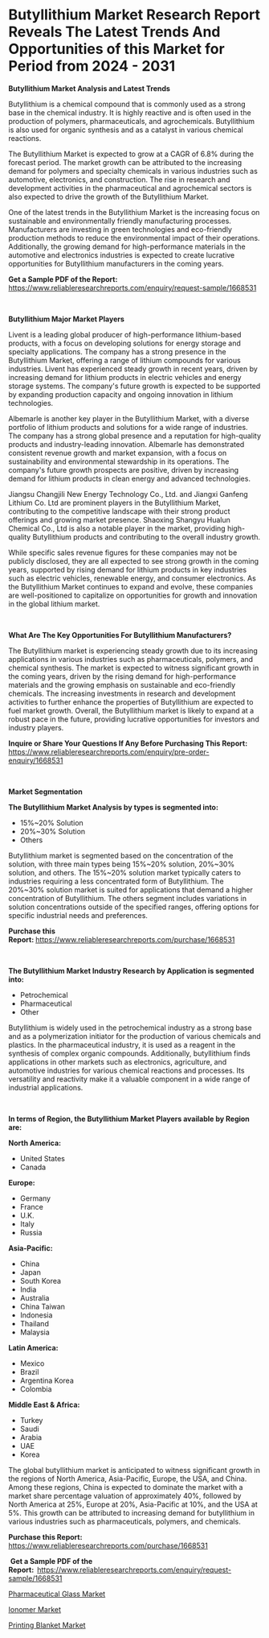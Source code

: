 <p><h1>Butyllithium Market Research Report Reveals The Latest Trends And Opportunities of this Market for Period from 2024 - 2031</h1></p><p><strong>Butyllithium Market Analysis and Latest Trends</strong></p>
<p><p>Butyllithium is a chemical compound that is commonly used as a strong base in the chemical industry. It is highly reactive and is often used in the production of polymers, pharmaceuticals, and agrochemicals. Butyllithium is also used for organic synthesis and as a catalyst in various chemical reactions.</p><p>The Butyllithium Market is expected to grow at a CAGR of 6.8% during the forecast period. The market growth can be attributed to the increasing demand for polymers and specialty chemicals in various industries such as automotive, electronics, and construction. The rise in research and development activities in the pharmaceutical and agrochemical sectors is also expected to drive the growth of the Butyllithium Market.</p><p>One of the latest trends in the Butyllithium Market is the increasing focus on sustainable and environmentally friendly manufacturing processes. Manufacturers are investing in green technologies and eco-friendly production methods to reduce the environmental impact of their operations. Additionally, the growing demand for high-performance materials in the automotive and electronics industries is expected to create lucrative opportunities for Butyllithium manufacturers in the coming years.</p></p>
<p><strong>Get a Sample PDF of the Report:&nbsp;</strong> <a href="https://www.reliableresearchreports.com/enquiry/request-sample/1668531">https://www.reliableresearchreports.com/enquiry/request-sample/1668531</a></p>
<p>&nbsp;</p>
<p><strong>Butyllithium Major Market Players</strong></p>
<p><p>Livent is a leading global producer of high-performance lithium-based products, with a focus on developing solutions for energy storage and specialty applications. The company has a strong presence in the Butyllithium Market, offering a range of lithium compounds for various industries. Livent has experienced steady growth in recent years, driven by increasing demand for lithium products in electric vehicles and energy storage systems. The company's future growth is expected to be supported by expanding production capacity and ongoing innovation in lithium technologies.</p><p>Albemarle is another key player in the Butyllithium Market, with a diverse portfolio of lithium products and solutions for a wide range of industries. The company has a strong global presence and a reputation for high-quality products and industry-leading innovation. Albemarle has demonstrated consistent revenue growth and market expansion, with a focus on sustainability and environmental stewardship in its operations. The company's future growth prospects are positive, driven by increasing demand for lithium products in clean energy and advanced technologies.</p><p>Jiangsu Changjili New Energy Technology Co., Ltd. and Jiangxi Ganfeng Lithium Co. Ltd are prominent players in the Butyllithium Market, contributing to the competitive landscape with their strong product offerings and growing market presence. Shaoxing Shangyu Hualun Chemical Co., Ltd is also a notable player in the market, providing high-quality Butyllithium products and contributing to the overall industry growth.</p><p>While specific sales revenue figures for these companies may not be publicly disclosed, they are all expected to see strong growth in the coming years, supported by rising demand for lithium products in key industries such as electric vehicles, renewable energy, and consumer electronics. As the Butyllithium Market continues to expand and evolve, these companies are well-positioned to capitalize on opportunities for growth and innovation in the global lithium market.</p></p>
<p>&nbsp;</p>
<p><strong>What Are The Key Opportunities For Butyllithium Manufacturers?</strong></p>
<p><p>The Butyllithium market is experiencing steady growth due to its increasing applications in various industries such as pharmaceuticals, polymers, and chemical synthesis. The market is expected to witness significant growth in the coming years, driven by the rising demand for high-performance materials and the growing emphasis on sustainable and eco-friendly chemicals. The increasing investments in research and development activities to further enhance the properties of Butyllithium are expected to fuel market growth. Overall, the Butyllithium market is likely to expand at a robust pace in the future, providing lucrative opportunities for investors and industry players.</p></p>
<p><strong>Inquire or Share Your Questions If Any Before Purchasing This Report:</strong> <a href="https://www.reliableresearchreports.com/enquiry/pre-order-enquiry/1668531">https://www.reliableresearchreports.com/enquiry/pre-order-enquiry/1668531</a></p>
<p>&nbsp;</p>
<p><strong>Market Segmentation</strong></p>
<p><strong>The Butyllithium Market Analysis by types is segmented into:</strong></p>
<p><ul><li>15%~20% Solution</li><li>20%~30% Solution</li><li>Others</li></ul></p>
<p><p>Butyllithium market is segmented based on the concentration of the solution, with three main types being 15%~20% solution, 20%~30% solution, and others. The 15%~20% solution market typically caters to industries requiring a less concentrated form of Butyllithium. The 20%~30% solution market is suited for applications that demand a higher concentration of Butyllithium. The others segment includes variations in solution concentrations outside of the specified ranges, offering options for specific industrial needs and preferences.</p></p>
<p><strong>Purchase this Report:&nbsp;</strong><a href="https://www.reliableresearchreports.com/purchase/1668531">https://www.reliableresearchreports.com/purchase/1668531</a></p>
<p>&nbsp;</p>
<p><strong>The Butyllithium Market Industry Research by Application is segmented into:</strong></p>
<p><ul><li>Petrochemical</li><li>Pharmaceutical</li><li>Other</li></ul></p>
<p><p>Butyllithium is widely used in the petrochemical industry as a strong base and as a polymerization initiator for the production of various chemicals and plastics. In the pharmaceutical industry, it is used as a reagent in the synthesis of complex organic compounds. Additionally, butyllithium finds applications in other markets such as electronics, agriculture, and automotive industries for various chemical reactions and processes. Its versatility and reactivity make it a valuable component in a wide range of industrial applications.</p></p>
<p>&nbsp;</p>
<p><strong>In terms of Region, the Butyllithium Market Players available by Region are:</strong></p>
<p>
    <p> <strong> North America: </strong>
        <ul>
            <li>United States</li>
            <li>Canada</li>
        </ul>
        </p> 
    <p> <strong> Europe: </strong>
        <ul>
            <li>Germany</li>
            <li>France</li>
            <li>U.K.</li>
            <li>Italy</li>
            <li>Russia</li>
        </ul>
        </p> 
    <p> <strong> Asia-Pacific: </strong>
        <ul>
            <li>China</li>
            <li>Japan</li>
            <li>South Korea</li>
            <li>India</li>
            <li>Australia</li>
            <li>China Taiwan</li>
            <li>Indonesia</li>
            <li>Thailand</li>
            <li>Malaysia</li>
        </ul>
        </p> 
    <p> <strong> Latin America: </strong>
        <ul>
            <li>Mexico</li>
            <li>Brazil</li>
            <li>Argentina Korea</li>
            <li>Colombia</li>
        </ul>
        </p> 
    <p> <strong> Middle East & Africa: </strong>
        <ul>
            <li>Turkey</li>
            <li>Saudi</li>
            <li>Arabia</li>
            <li>UAE</li>
            <li>Korea</li>
        </ul>
    </p>
    </p>
<p><p>The global butyllithium market is anticipated to witness significant growth in the regions of North America, Asia-Pacific, Europe, the USA, and China. Among these regions, China is expected to dominate the market with a market share percentage valuation of approximately 40%, followed by North America at 25%, Europe at 20%, Asia-Pacific at 10%, and the USA at 5%. This growth can be attributed to increasing demand for butyllithium in various industries such as pharmaceuticals, polymers, and chemicals.</p></p>
<p><strong>Purchase this Report: </strong><a href="https://www.reliableresearchreports.com/purchase/1668531">https://www.reliableresearchreports.com/purchase/1668531</a></p>
<p>&nbsp;<strong>Get a Sample PDF of the Report:&nbsp;&nbsp;</strong><a href="https://www.reliableresearchreports.com/enquiry/request-sample/1668531">https://www.reliableresearchreports.com/enquiry/request-sample/1668531</a></p>
<p><strong></strong></p>
<p><p><a href="https://github.com/brentleyjimmiealvaradoz4l1rea/Market-Research-Report-List-1/blob/main/pharmaceutical-glass-market.md">Pharmaceutical Glass Market</a></p><p><a href="https://github.com/Angelnienowdseej3e45z3p8c/Market-Research-Report-List-1/blob/main/ionomer-market.md">Ionomer Market</a></p><p><a href="https://github.com/eeaveuhhh/Market-Research-Report-List-1/blob/main/printing-blanket-market.md">Printing Blanket Market</a></p></p>